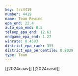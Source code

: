```yaml
---
key: frc4419
number: 4419
name: Team Rewind
epa_end: 22.4
auto_epa_end: 8.5
teleop_epa_end: 12.63
endgame_epa_end: 1.27
winrate: 0.4583
district_epa_rank: 355
district_epa_percentile: 0.8029
type: Team
---
```

[[2024caav]]
[[2024casd]]
